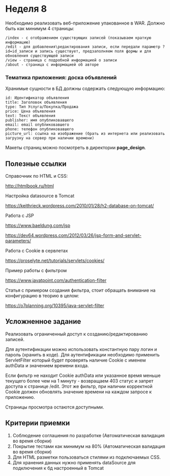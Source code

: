 # Неделя 8

Необходимо реализовать веб-приложение упакованное в WAR.
Должно быть как минимум 4 страницы:
```
/index - с отображением существующих записей (показываем краткую информацию)
/edit - для добавления\редактирования записи, если передали параметр ?id=id_записи и запись существует, предзаполняем поля формы и для обновления существующей записи
/view - страница с подробной информацией о записи
/about - страница с информацией об авторе
```

### Тематика приложения: доска объявлений
Хранимые сущности в БД должны содержать следующую информацию:
```
id: Идентификатор объявления
title: Заголовок объявления
type: Тип Услуга/Покупка/Продажа
price: Цена объявления
text: Текст объявления
publisher: имя опубликовавшего
email: email опубликовавшего
phone: телефон опубликовавшего
picture_url: ссылка на изображение (брать из интернета или реализовать загрузку на сервер при наличии времени)
```

Макеты страниц можно посмотреть в директории **page_design**.

## Полезные ссылки
Справочник по HTML и CSS:

http://htmlbook.ru/html

Настройка datasource в Tomcat

https://keithrieck.wordpress.com/2010/01/28/h2-database-on-tomcat/ 

Работа с JSP

https://www.baeldung.com/jsp

https://dev64.wordpress.com/2012/03/26/jsp-form-and-servlet-parameters/

Работа с Cookie в сервлетах

https://proselyte.net/tutorials/servlets/cookies/

Пример работы с фильтром

https://www.javatpoint.com/authentication-filter

Статья с примером создания фильтра, стоит обращать внимание на конфигурацию в теорию в целом:

https://o7planning.org/10395/java-servlet-filter


## Усложненное задание
Реализовать ограниченный доступ к созданию/редактированию записей.

Для аутентификации можно использовать константную пару логин и пароль (хранить в коде).
Для аутентификации необходимо применить ServletFilter который будет проверять наличие Cookie с именем authData и значением времени входа.

Если фильтр не находит Cookie authData или указанное время меньше текущего более чем на 1 минуту - возвращаем 403 статус и запрет доступа к странице /edit.
Этот же фильтр, при наличии корректной Cookie должен обновлять значение времени на каждом запросе к приложению.

Страницы просмотра остаются доступными.


## Критерии приемки
1. Соблюдение соглашения по разработке (Автоматическая валидация во время сборки)
2. Покрытие тестами как минимум на 80% (Автоматическая валидация во время сборки)
3. Для HTML разметки пользоваться стилями из подключаемых CSS.
4. Для хранения данных нужно применять dataSource для подключения к бд настроенный в Tomcat 